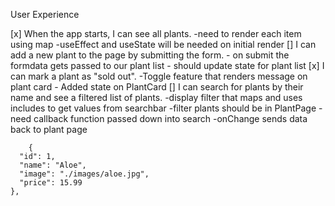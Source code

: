 User Experience

[x] When the app starts, I can see all plants.
		-need to render each item using map
		-useEffect and useState will be needed on initial render
[] I can add a new plant to the page by submitting the form.
		- on submit the formdata gets passed to our plant list
		- should update state for plant list
[x] I can mark a plant as "sold out".
		-Toggle feature that renders message on plant card
		- Added state on PlantCard
[] I can search for plants by their name and see a filtered list of plants.
		-display filter that maps and uses includes to get values from searchbar
		-filter plants should be in PlantPage
		-need callback function passed down into search
		-onChange sends data back to plant page

		{
      "id": 1,
      "name": "Aloe",
      "image": "./images/aloe.jpg",
      "price": 15.99
    },